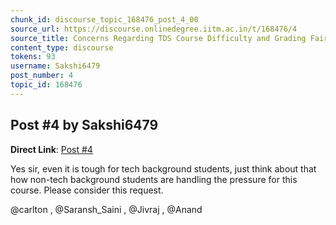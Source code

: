 ```yaml
---
chunk_id: discourse_topic_168476_post_4_00
source_url: https://discourse.onlinedegree.iitm.ac.in/t/168476/4
source_title: Concerns Regarding TDS Course Difficulty and Grading Fairness
content_type: discourse
tokens: 93
username: Sakshi6479
post_number: 4
topic_id: 168476
---
```


## Post #4 by Sakshi6479

**Direct Link**: [Post #4](https://discourse.onlinedegree.iitm.ac.in/t/168476/4)

Yes sir, even it is tough for tech background students, just think about that how non-tech background students are handling the pressure for this course. Please consider this request.

@carlton , @Saransh_Saini , @Jivraj , @Anand

